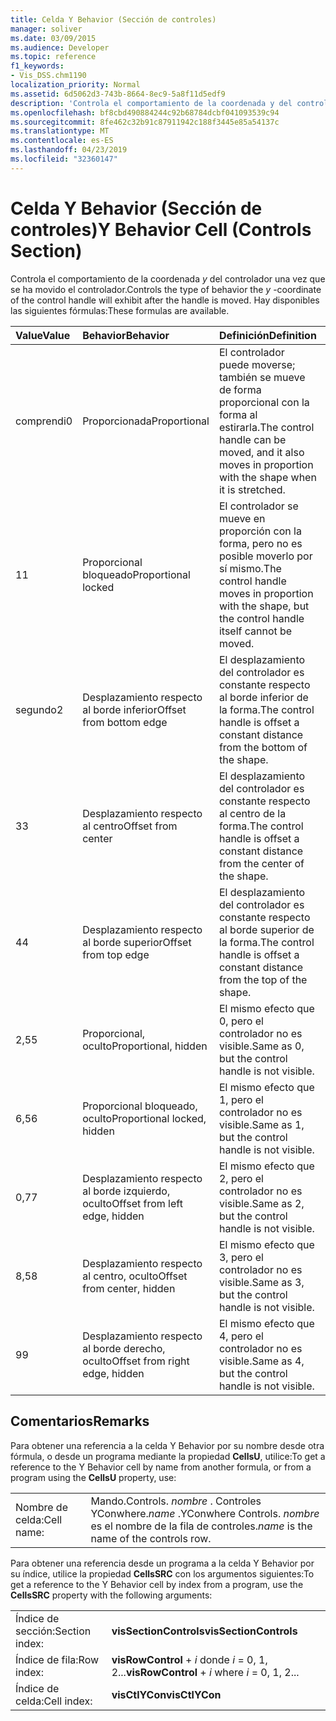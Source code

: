 ```yaml
---
title: Celda Y Behavior (Sección de controles)
manager: soliver
ms.date: 03/09/2015
ms.audience: Developer
ms.topic: reference
f1_keywords:
- Vis_DSS.chm1190
localization_priority: Normal
ms.assetid: 6d5062d3-743b-8664-8ec9-5a8f11d5edf9
description: 'Controla el comportamiento de la coordenada y del controlador una vez que se ha movido el controlador. Hay disponibles las siguientes fórmulas:'
ms.openlocfilehash: bf8cbd490884244c92b68784dcbf041093539c94
ms.sourcegitcommit: 8fe462c32b91c87911942c188f3445e85a54137c
ms.translationtype: MT
ms.contentlocale: es-ES
ms.lasthandoff: 04/23/2019
ms.locfileid: "32360147"
---
```

# <a name="y-behavior-cell-controls-section"></a><span data-ttu-id="d9fdd-104">Celda Y Behavior (Sección de controles)</span><span class="sxs-lookup"><span data-stu-id="d9fdd-104">Y Behavior Cell (Controls Section)</span></span>

<span data-ttu-id="d9fdd-105">Controla el comportamiento de la coordenada *y* del controlador una vez que se ha movido el controlador.</span><span class="sxs-lookup"><span data-stu-id="d9fdd-105">Controls the type of behavior the  *y*  -coordinate of the control handle will exhibit after the handle is moved.</span></span> <span data-ttu-id="d9fdd-106">Hay disponibles las siguientes fórmulas:</span><span class="sxs-lookup"><span data-stu-id="d9fdd-106">These formulas are available.</span></span> 
  
|<span data-ttu-id="d9fdd-107">**Value**</span><span class="sxs-lookup"><span data-stu-id="d9fdd-107">**Value**</span></span>|<span data-ttu-id="d9fdd-108">**Behavior**</span><span class="sxs-lookup"><span data-stu-id="d9fdd-108">**Behavior**</span></span>|<span data-ttu-id="d9fdd-109">**Definición**</span><span class="sxs-lookup"><span data-stu-id="d9fdd-109">**Definition**</span></span>|<span data-ttu-id="d9fdd-110">**Constante de automatización**</span><span class="sxs-lookup"><span data-stu-id="d9fdd-110">**Automation constant**</span></span>|
|:-----|:-----|:-----|:-----|
| <span data-ttu-id="d9fdd-111">comprendi</span><span class="sxs-lookup"><span data-stu-id="d9fdd-111">0</span></span>  <br/> | <span data-ttu-id="d9fdd-112">Proporcionada</span><span class="sxs-lookup"><span data-stu-id="d9fdd-112">Proportional</span></span>  <br/> | <span data-ttu-id="d9fdd-113">El controlador puede moverse; también se mueve de forma proporcional con la forma al estirarla.</span><span class="sxs-lookup"><span data-stu-id="d9fdd-113">The control handle can be moved, and it also moves in proportion with the shape when it is stretched.</span></span>  <br/> |<span data-ttu-id="d9fdd-114">**visCtlProportional**</span><span class="sxs-lookup"><span data-stu-id="d9fdd-114">**visCtlProportional**</span></span> <br/> |
| <span data-ttu-id="d9fdd-115">1</span><span class="sxs-lookup"><span data-stu-id="d9fdd-115">1</span></span>  <br/> | <span data-ttu-id="d9fdd-116">Proporcional bloqueado</span><span class="sxs-lookup"><span data-stu-id="d9fdd-116">Proportional locked</span></span>  <br/> | <span data-ttu-id="d9fdd-117">El controlador se mueve en proporción con la forma, pero no es posible moverlo por sí mismo.</span><span class="sxs-lookup"><span data-stu-id="d9fdd-117">The control handle moves in proportion with the shape, but the control handle itself cannot be moved.</span></span>  <br/> |<span data-ttu-id="d9fdd-118">**visCtlLocked**</span><span class="sxs-lookup"><span data-stu-id="d9fdd-118">**visCtlLocked**</span></span> <br/> |
| <span data-ttu-id="d9fdd-119">segundo</span><span class="sxs-lookup"><span data-stu-id="d9fdd-119">2</span></span>  <br/> | <span data-ttu-id="d9fdd-120">Desplazamiento respecto al borde inferior</span><span class="sxs-lookup"><span data-stu-id="d9fdd-120">Offset from bottom edge</span></span>  <br/> | <span data-ttu-id="d9fdd-121">El desplazamiento del controlador es constante respecto al borde inferior de la forma.</span><span class="sxs-lookup"><span data-stu-id="d9fdd-121">The control handle is offset a constant distance from the bottom of the shape.</span></span>  <br/> |<span data-ttu-id="d9fdd-122">**visCtlOffsetMin**</span><span class="sxs-lookup"><span data-stu-id="d9fdd-122">**visCtlOffsetMin**</span></span> <br/> |
| <span data-ttu-id="d9fdd-123">3</span><span class="sxs-lookup"><span data-stu-id="d9fdd-123">3</span></span>  <br/> | <span data-ttu-id="d9fdd-124">Desplazamiento respecto al centro</span><span class="sxs-lookup"><span data-stu-id="d9fdd-124">Offset from center</span></span>  <br/> | <span data-ttu-id="d9fdd-125">El desplazamiento del controlador es constante respecto al centro de la forma.</span><span class="sxs-lookup"><span data-stu-id="d9fdd-125">The control handle is offset a constant distance from the center of the shape.</span></span>  <br/> |<span data-ttu-id="d9fdd-126">**visCtlOffsetMid**</span><span class="sxs-lookup"><span data-stu-id="d9fdd-126">**visCtlOffsetMid**</span></span> <br/> |
| <span data-ttu-id="d9fdd-127">4</span><span class="sxs-lookup"><span data-stu-id="d9fdd-127">4</span></span>  <br/> | <span data-ttu-id="d9fdd-128">Desplazamiento respecto al borde superior</span><span class="sxs-lookup"><span data-stu-id="d9fdd-128">Offset from top edge</span></span>  <br/> | <span data-ttu-id="d9fdd-129">El desplazamiento del controlador es constante respecto al borde superior de la forma.</span><span class="sxs-lookup"><span data-stu-id="d9fdd-129">The control handle is offset a constant distance from the top of the shape.</span></span>  <br/> |<span data-ttu-id="d9fdd-130">**visCtlOffsetMax**</span><span class="sxs-lookup"><span data-stu-id="d9fdd-130">**visCtlOffsetMax**</span></span> <br/> |
| <span data-ttu-id="d9fdd-131">2,5</span><span class="sxs-lookup"><span data-stu-id="d9fdd-131">5</span></span>  <br/> | <span data-ttu-id="d9fdd-132">Proporcional, oculto</span><span class="sxs-lookup"><span data-stu-id="d9fdd-132">Proportional, hidden</span></span>  <br/> | <span data-ttu-id="d9fdd-133">El mismo efecto que 0, pero el controlador no es visible.</span><span class="sxs-lookup"><span data-stu-id="d9fdd-133">Same as 0, but the control handle is not visible.</span></span>  <br/> |<span data-ttu-id="d9fdd-134">**visCtlProportionalHidden**</span><span class="sxs-lookup"><span data-stu-id="d9fdd-134">**visCtlProportionalHidden**</span></span> <br/> |
| <span data-ttu-id="d9fdd-135">6,5</span><span class="sxs-lookup"><span data-stu-id="d9fdd-135">6</span></span>  <br/> | <span data-ttu-id="d9fdd-136">Proporcional bloqueado, oculto</span><span class="sxs-lookup"><span data-stu-id="d9fdd-136">Proportional locked, hidden</span></span>  <br/> | <span data-ttu-id="d9fdd-137">El mismo efecto que 1, pero el controlador no es visible.</span><span class="sxs-lookup"><span data-stu-id="d9fdd-137">Same as 1, but the control handle is not visible.</span></span>  <br/> |<span data-ttu-id="d9fdd-138">**visCtlLockedHiddenv**</span><span class="sxs-lookup"><span data-stu-id="d9fdd-138">**visCtlLockedHiddenv**</span></span> <br/> |
| <span data-ttu-id="d9fdd-139">0,7</span><span class="sxs-lookup"><span data-stu-id="d9fdd-139">7</span></span>  <br/> | <span data-ttu-id="d9fdd-140">Desplazamiento respecto al borde izquierdo, oculto</span><span class="sxs-lookup"><span data-stu-id="d9fdd-140">Offset from left edge, hidden</span></span>  <br/> | <span data-ttu-id="d9fdd-141">El mismo efecto que 2, pero el controlador no es visible.</span><span class="sxs-lookup"><span data-stu-id="d9fdd-141">Same as 2, but the control handle is not visible.</span></span>  <br/> |<span data-ttu-id="d9fdd-142">**visCtlOffsetMinHidden**</span><span class="sxs-lookup"><span data-stu-id="d9fdd-142">**visCtlOffsetMinHidden**</span></span> <br/> |
| <span data-ttu-id="d9fdd-143">8,5</span><span class="sxs-lookup"><span data-stu-id="d9fdd-143">8</span></span>  <br/> | <span data-ttu-id="d9fdd-144">Desplazamiento respecto al centro, oculto</span><span class="sxs-lookup"><span data-stu-id="d9fdd-144">Offset from center, hidden</span></span>  <br/> | <span data-ttu-id="d9fdd-145">El mismo efecto que 3, pero el controlador no es visible.</span><span class="sxs-lookup"><span data-stu-id="d9fdd-145">Same as 3, but the control handle is not visible.</span></span>  <br/> |<span data-ttu-id="d9fdd-146">**visCtlOffsetMidHidden**</span><span class="sxs-lookup"><span data-stu-id="d9fdd-146">**visCtlOffsetMidHidden**</span></span> <br/> |
| <span data-ttu-id="d9fdd-147">9</span><span class="sxs-lookup"><span data-stu-id="d9fdd-147">9</span></span>  <br/> | <span data-ttu-id="d9fdd-148">Desplazamiento respecto al borde derecho, oculto</span><span class="sxs-lookup"><span data-stu-id="d9fdd-148">Offset from right edge, hidden</span></span>  <br/> | <span data-ttu-id="d9fdd-149">El mismo efecto que 4, pero el controlador no es visible.</span><span class="sxs-lookup"><span data-stu-id="d9fdd-149">Same as 4, but the control handle is not visible.</span></span>  <br/> |<span data-ttu-id="d9fdd-150">**visCtlOffsetMaxHidden**</span><span class="sxs-lookup"><span data-stu-id="d9fdd-150">**visCtlOffsetMaxHidden**</span></span> <br/> |
   
## <a name="remarks"></a><span data-ttu-id="d9fdd-151">Comentarios</span><span class="sxs-lookup"><span data-stu-id="d9fdd-151">Remarks</span></span>

<span data-ttu-id="d9fdd-152">Para obtener una referencia a la celda Y Behavior por su nombre desde otra fórmula, o desde un programa mediante la propiedad **CellsU**, utilice:</span><span class="sxs-lookup"><span data-stu-id="d9fdd-152">To get a reference to the Y Behavior cell by name from another formula, or from a program using the **CellsU** property, use:</span></span> 
  
|||
|:-----|:-----|
| <span data-ttu-id="d9fdd-153">Nombre de celda:</span><span class="sxs-lookup"><span data-stu-id="d9fdd-153">Cell name:</span></span>  <br/> | <span data-ttu-id="d9fdd-154">Mando.</span><span class="sxs-lookup"><span data-stu-id="d9fdd-154">Controls.</span></span>  <span data-ttu-id="d9fdd-155">*nombre* . Controles YConwhere.</span><span class="sxs-lookup"><span data-stu-id="d9fdd-155">*name*  .YConwhere Controls.</span></span>  <span data-ttu-id="d9fdd-156">*nombre* es el nombre de la fila de controles.</span><span class="sxs-lookup"><span data-stu-id="d9fdd-156">*name*  is the name of the controls row.</span></span>  <br/> |
   
<span data-ttu-id="d9fdd-157">Para obtener una referencia desde un programa a la celda Y Behavior por su índice, utilice la propiedad **CellsSRC** con los argumentos siguientes:</span><span class="sxs-lookup"><span data-stu-id="d9fdd-157">To get a reference to the Y Behavior cell by index from a program, use the **CellsSRC** property with the following arguments:</span></span> 
  
|||
|:-----|:-----|
| <span data-ttu-id="d9fdd-158">Índice de sección:</span><span class="sxs-lookup"><span data-stu-id="d9fdd-158">Section index:</span></span>  <br/> |<span data-ttu-id="d9fdd-159">**visSectionControls**</span><span class="sxs-lookup"><span data-stu-id="d9fdd-159">**visSectionControls**</span></span> <br/> |
| <span data-ttu-id="d9fdd-160">Índice de fila:</span><span class="sxs-lookup"><span data-stu-id="d9fdd-160">Row index:</span></span>  <br/> |<span data-ttu-id="d9fdd-161">**visRowControl** +  *i* donde *i* = 0, 1, 2...</span><span class="sxs-lookup"><span data-stu-id="d9fdd-161">**visRowControl** +  *i*            where  *i*  = 0, 1, 2...</span></span>  <br/> |
| <span data-ttu-id="d9fdd-162">Índice de celda:</span><span class="sxs-lookup"><span data-stu-id="d9fdd-162">Cell index:</span></span>  <br/> |<span data-ttu-id="d9fdd-163">**visCtlYCon**</span><span class="sxs-lookup"><span data-stu-id="d9fdd-163">**visCtlYCon**</span></span> <br/> |
   

